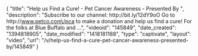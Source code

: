{
    "title": "Help us Find  a Cure! - Pet Cancer Awareness - Presented By ",
    "description": "Subscribe to our channel: http:\/\/bit.ly\/12dY9oO Go to http:\/\/www.petco.com\/pca to make a donation and help us find a cure! For the folks at Blue Buffalo and ...",
    "videoid": "145849",
    "date_created": "1394818905",
    "date_modified": "1418181188",
    "type": "captivate",
    "layout": "video",
    "url": "\/v\/help-us-find-a-cure-pet-cancer-awareness-presented-by\/145849"
}